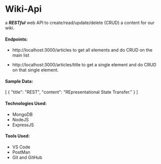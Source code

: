 # Wiki-Api

a _**RESTful**_ web API to create/read/update/delete (CRUD) a content for our wiki.

#### Endpoints:
* http://localhost:3000/articles to get all elements and do CRUD on the main list

* http://localhost:3000/articles/title to get a single element and do CRUD on that single element.

#### Sample Data:
[
  {
    "title": "REST",
    "content": "REpresentational State Transfer."
  }
]

#### Technologies Used:
* MongoDB
* NodeJS
* ExpressJS

#### Tools Used:
* VS Code
* PostMan
* Git and GitHub
